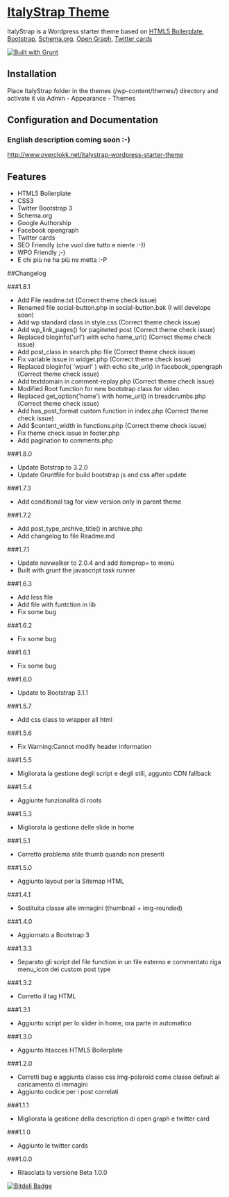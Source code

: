 # [ItalyStrap Theme](http://www.overclokk.net/italystrap-wordpress-starter-theme)

ItalyStrap is a Wordpress starter theme based on [HTML5 Boilerplate](http://html5boilerplate.com/), [Bootstrap](http://getbootstrap.com/), [Schema.org](http://schema.org/), [Open Graph](https://developers.facebook.com/docs/opengraph/), [Twitter cards](https://dev.twitter.com/docs/cards)

[![Built with Grunt](https://cdn.gruntjs.com/builtwith.png)](http://gruntjs.com/)

## Installation

Place ItalyStrap folder in the themes (/wp-content/themes/) directory and activate it via Admin - Appearance - Themes

## Configuration and Documentation

### English description coming soon :-)

http://www.overclokk.net/italystrap-wordpress-starter-theme


## Features

* HTML5 Bolierplate
* CSS3
* Twitter Bootstrap 3
* Schema.org
* Google Authorship
* Facebook opengraph
* Twitter cards
* SEO Friendly (che vuol dire tutto e niente :-))
* WPO Friendly ;-)
* E chi più ne ha più ne metta :-P

##Changelog

###1.8.1

+ Add File readme.txt (Correct theme check issue)
+ Renamed file social-button.php in social-button.bak (I will develope soon)
+ Add wp standard class in style.css (Correct theme check issue)
+ Add wp_link_pages() for pagineted post (Correct theme check issue)
+ Replaced bloginfo('url') with echo home_url() (Correct theme check issue)
+ Add post_class in search.php file (Correct theme check issue)
+ Fix variable issue in widget.php (Correct theme check issue)
+ Replaced bloginfo( 'wpurl' ) with echo site_url() in facebook_opengraph (Correct theme check issue)
+ Add textdomain in comment-replay.php (Correct theme check issue)
+ Modified Root function for new bootstrap class for video
+ Replaced get_option('home') with home_url() in breadcrumbs.php (Correct theme check issue)
+ Add has_post_format custom function in index.php (Correct theme check issue)
+ Add $content_width in functions.php (Correct theme check issue)
+ Fix theme check issue in footer.php
+ Add pagination to comments.php

###1.8.0

+ Update Botstrap to 3.2.0
+ Update Gruntfile for build bootstrap js and css after update

###1.7.3

+ Add conditional tag for view version only in parent theme

###1.7.2

+ Add post_type_archive_title() in archive.php
+ Add changelog to file Readme.md

###1.7.1

+ Update navwalker to 2.0.4 and add itemprop= to menù
+ Built with grunt the javascript task runner

###1.6.3

+ Add less file
+ Add file with funtction in lib
+ Fix some bug

###1.6.2

+ Fix some bug

###1.6.1

+ Fix some bug

###1.6.0

+ Update to Bootstrap 3.1.1

###1.5.7

+ Add css class to wrapper all html

###1.5.6

+ Fix Warning:Cannot modify header information

###1.5.5

+ Migliorata la gestione degli script e degli stili, aggunto CDN fallback

###1.5.4

+ Aggiunte funzionalità di roots

###1.5.3

+ Migliorata la gestione delle slide in home

###1.5.1

+ Corretto problema stile thumb quando non presenti

###1.5.0

+ Aggiunto layout per la Sitemap HTML

###1.4.1

+ Sostituita classe alle immagini (thumbnail + img-rounded)

###1.4.0

+ Aggiornato a Bootstrap 3

###1.3.3

+ Separato gli script del file function in un file esterno e commentato riga menu_icon dei custom post type

###1.3.2

+ Corretto il tag HTML

###1.3.1

+ Aggiunto script per lo slider in home, ora parte in automatico

###1.3.0

+ Aggiunto htacces HTML5 Boilerplate

###1.2.0

+ Corretti bug e aggiunta classe css img-polaroid come classe default al caricamento di immagini
+ Aggiunto codice per i post correlati

###1.1.1

+ Migliorata la gestione della description di open graph e twitter card

###1.1.0

+ Aggiunto le twitter cards

###1.0.0

+ Rilasciata la versione Beta 1.0.0

[![Bitdeli Badge](https://d2weczhvl823v0.cloudfront.net/overclokk/italystrap/trend.png)](https://bitdeli.com/free "Bitdeli Badge")
